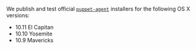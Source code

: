 We publish and test official [`puppet-agent`](/puppet/latest/reference/about_agent.html) installers for the following OS X versions:

-   10.11 El Capitan
-   10.10 Yosemite
-   10.9 Mavericks
